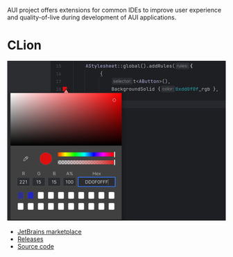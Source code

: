 AUI project offers extensions for common IDEs to improve user experience and quality-of-live during development of AUI
applications.

# CLion

![Devtools](https://github.com/aui-framework/aui/blob/develop/docs/imgs/Screenshot_20241214_141311.png?raw=true)

- [JetBrains marketplace](https://plugins.jetbrains.com/plugin/26118-aui-framework-support)
- [Releases](https://github.com/aui-framework/ide-plugin-clion/releases)
- [Source code](https://github.com/aui-framework/ide-plugin-clion)

